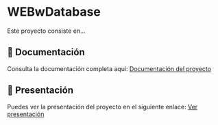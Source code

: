 # WEBwDatabase

Este proyecto consiste en...

## 📄 Documentación

Consulta la documentación completa aquí: [Documentación del proyecto](https://docs.google.com/document/d/12qxqrVY8DRSyoUzXvGI__Cxfsuq6zND5ql6F5-VOoQs/edit?usp=sharing)

## 🎥 Presentación

Puedes ver la presentación del proyecto en el siguiente enlace: [Ver presentación](https://docs.google.com/presentation/d/1jETQ5vf9iyaNpYVsOBQKlhZd8M-11WxcDdFiatO-0xc/edit?usp=sharing)

